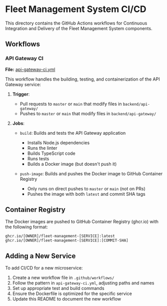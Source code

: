 # Fleet Management System CI/CD

This directory contains the GitHub Actions workflows for Continuous Integration and Delivery of the Fleet Management System components.

## Workflows

### API Gateway CI

**File:** [api-gateway-ci.yml](./workflows/api-gateway-ci.yml)

This workflow handles the building, testing, and containerization of the API Gateway service:

1. **Trigger**: 
   - Pull requests to `master` or `main` that modify files in `backend/api-gateway/`
   - Pushes to `master` or `main` that modify files in `backend/api-gateway/`

2. **Jobs**:
   - `build`: Builds and tests the API Gateway application
     - Installs Node.js dependencies
     - Runs the linter
     - Builds TypeScript code
     - Runs tests
     - Builds a Docker image (but doesn't push it)
   
   - `push-image`: Builds and pushes the Docker image to GitHub Container Registry
     - Only runs on direct pushes to `master` or `main` (not on PRs)
     - Pushes the image with both `latest` and commit SHA tags

## Container Registry

The Docker images are pushed to GitHub Container Registry (ghcr.io) with the following format:
```
ghcr.io/[OWNER]/fleet-management-[SERVICE]:latest
ghcr.io/[OWNER]/fleet-management-[SERVICE]:[COMMIT-SHA]
```

## Adding a New Service

To add CI/CD for a new microservice:

1. Create a new workflow file in `.github/workflows/`
2. Follow the pattern in `api-gateway-ci.yml`, adjusting paths and names
3. Set up appropriate test and build commands
4. Ensure the Dockerfile is optimized for the specific service
5. Update this README to document the new workflow 